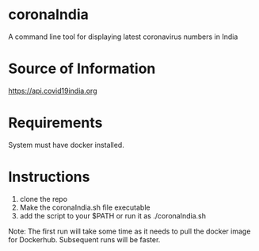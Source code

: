 # coronaIndia
A command line tool for displaying latest coronavirus numbers in India

# Source of Information
https://api.covid19india.org

# Requirements
System must have docker installed.

# Instructions
1. clone the repo 
2. Make the coronaIndia.sh file executable
3. add the script to your $PATH or run it as ./coronaIndia.sh

Note: The first run will take some time as it needs to pull the docker image for Dockerhub. Subsequent runs will be faster.
